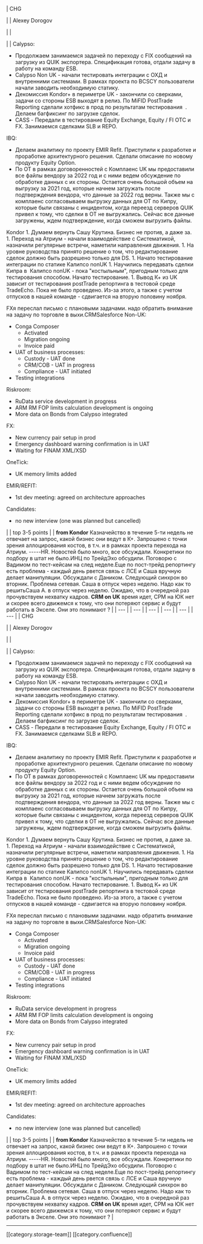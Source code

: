 





| CHG

 | 
| Alexey Dorogov

 | 
| 

 | 
| Calypso:

<ul><li>Продолжаем занимаемся задачей по переходу с FIX сообщений на загрузку из QUIK экспортера. Спецификация готова, отдали задачу в работу на команду ESB.</li><li>Calypso Non UK - начали тестировать интеграции с ОХД и внутренними системами. В рамках проекта по BCSCY пользователи начали заводить необходимую статику.</li><li>Декомиссия Kondor+ в периметре UK - закончили со сверками, задачи со стороны ESB выходят в релиз. По MiFID PostTrade Reporting сделали хотфикс в прод по результатам тестирования  . Делаем багфиксинг по загрузке сделок.</li><li>CASS - Передали в тестирование Equity Exchange, Equity / FI OTC и FX. Занимаемся сделками SLB и REPO.</li></ul>IBQ:

<ul><li>Делаем аналитику по проекту EMIR Refit. Приступили к разработке и проработке архитектурного решения. Сделали описание по новому продукту Equity Option.</li><li>По OT в рамках договоренностей с Комплаенс UK мы предоставили все файлы вендору за 2022 год и с ними ведем обсуждение по обработке данных с их стороны. Остается очень большой объем на выгрузку за 2021 год, которые начнем загружать после подтверждения вендора, что данные за 2022 год верны. Также мы с комплаенс согласовываем выгрузку данных для OT по Кипру, которые были связаны с инцидентом, когда переезд серверов QUIK привел к тому, что сделки в OT не выгружались. Сейчас все данные загружены, ждем подтверждение, когда сможем выгрузить файлы.</li></ul>Kondor
1. Думаем вернуть Сашу Крутина. Бизнес не против, а даже за.
1. Переход на Атриум - начали взаимодействие с Систематикой, назначили регулярные встречи, наметили направления движения.
1. На уровне руководства принято решение о том, что редактирование сделок должно быть разрешено только для DS.
1. Начато тестирование интеграции по статике Калипсо nonUK
1. Научились передавать сделки Кипра в  Калипсо nonUK - пока "костыльным", пригодным только для тестирования способом. Начато тестирование.
1. Вывод К+ из UK зависит от тестирования postTrade репортинга в тестовой среде TradeEcho. Пока не было проведено. Из-за этого, а также с учетом отпусков в нашей команде - сдвигается на вторую половину ноября.

FXя переслал письмо с плановыми задачами. надо обратить внимание на задачу по торговле в выхи.CRMSalesforce Non-UK:<ul><li>Conga Composer<ul><li>Activated</li><li>Migration ongoing</li><li>Invoice paid</li></ul></li><li>UAT of business processes:<ul><li>Custody - UAT done</li><li>CRM/COB - UAT in progress</li><li>Compliance - UAT initiated</li></ul></li><li>Testing integrations</li></ul>Riskroom:<ul><li>RuData service development in progress</li><li>ARM RM FOP limits calculation development is ongoing</li><li>More data on Bonds from Calypso integrated</li></ul>FX:<ul><li>New currency pair setup in prod</li><li>Emergency dashboard warning confirmation is in UAT</li><li>Waiting for FINAM XML/XSD</li></ul>OneTick:<ul><li>UK memory limits added</li></ul>EMIR/REFIT:<ul><li>1st dev meeting: agreed on architecture approaches</li></ul>Candidates:<ul><li>no new interview (one was planned but cancelled)</li></ul> | 
| top 3-5 points | 
|  **from Kondor** Казначейство в течение 5-ти недель не отвечает на запрос, какой бизнес они ведут в К+. Запрошено с точки зрения аллоцирования костов, в т.ч. и в рамках проекта перехода на Атриум. -----HR. Новостей было много, все обсуждали. Конкретики по подбору в штат не было.ИНЦ по ТрейдЭхо обсудили. Поговорю с Вадимом по тест-кейсам на след неделе.Еще по пост-трейд репортингу есть проблема - каждый день рвется связь с ЛСЕ и Саша вручную делает манипуляции. Обсуждали с Даником. Следующий синхрон во вторник. Проблема сетевая. Саша в отпуск через неделю. Надо как то решитьСаша А. в отпуск через неделю. Ожидаю, что в очередной раз прочувствуем нехватку кадров.   **CRM on UK**  время идет, СРМ на ЮК нет и скорее всего движемся к тому, что они потеряют сервис и будут работать в Экселе. Они это понимают ? | 
|  --- | 
|  --- | 
|  --- | 
|  --- | 
|  --- | 
|  --- | 
| CHG

 | 
| Alexey Dorogov

 | 
| 

 | 
| Calypso:

<ul><li>Продолжаем занимаемся задачей по переходу с FIX сообщений на загрузку из QUIK экспортера. Спецификация готова, отдали задачу в работу на команду ESB.</li><li>Calypso Non UK - начали тестировать интеграции с ОХД и внутренними системами. В рамках проекта по BCSCY пользователи начали заводить необходимую статику.</li><li>Декомиссия Kondor+ в периметре UK - закончили со сверками, задачи со стороны ESB выходят в релиз. По MiFID PostTrade Reporting сделали хотфикс в прод по результатам тестирования  . Делаем багфиксинг по загрузке сделок.</li><li>CASS - Передали в тестирование Equity Exchange, Equity / FI OTC и FX. Занимаемся сделками SLB и REPO.</li></ul>IBQ:

<ul><li>Делаем аналитику по проекту EMIR Refit. Приступили к разработке и проработке архитектурного решения. Сделали описание по новому продукту Equity Option.</li><li>По OT в рамках договоренностей с Комплаенс UK мы предоставили все файлы вендору за 2022 год и с ними ведем обсуждение по обработке данных с их стороны. Остается очень большой объем на выгрузку за 2021 год, которые начнем загружать после подтверждения вендора, что данные за 2022 год верны. Также мы с комплаенс согласовываем выгрузку данных для OT по Кипру, которые были связаны с инцидентом, когда переезд серверов QUIK привел к тому, что сделки в OT не выгружались. Сейчас все данные загружены, ждем подтверждение, когда сможем выгрузить файлы.</li></ul>Kondor
1. Думаем вернуть Сашу Крутина. Бизнес не против, а даже за.
1. Переход на Атриум - начали взаимодействие с Систематикой, назначили регулярные встречи, наметили направления движения.
1. На уровне руководства принято решение о том, что редактирование сделок должно быть разрешено только для DS.
1. Начато тестирование интеграции по статике Калипсо nonUK
1. Научились передавать сделки Кипра в  Калипсо nonUK - пока "костыльным", пригодным только для тестирования способом. Начато тестирование.
1. Вывод К+ из UK зависит от тестирования postTrade репортинга в тестовой среде TradeEcho. Пока не было проведено. Из-за этого, а также с учетом отпусков в нашей команде - сдвигается на вторую половину ноября.

FXя переслал письмо с плановыми задачами. надо обратить внимание на задачу по торговле в выхи.CRMSalesforce Non-UK:<ul><li>Conga Composer<ul><li>Activated</li><li>Migration ongoing</li><li>Invoice paid</li></ul></li><li>UAT of business processes:<ul><li>Custody - UAT done</li><li>CRM/COB - UAT in progress</li><li>Compliance - UAT initiated</li></ul></li><li>Testing integrations</li></ul>Riskroom:<ul><li>RuData service development in progress</li><li>ARM RM FOP limits calculation development is ongoing</li><li>More data on Bonds from Calypso integrated</li></ul>FX:<ul><li>New currency pair setup in prod</li><li>Emergency dashboard warning confirmation is in UAT</li><li>Waiting for FINAM XML/XSD</li></ul>OneTick:<ul><li>UK memory limits added</li></ul>EMIR/REFIT:<ul><li>1st dev meeting: agreed on architecture approaches</li></ul>Candidates:<ul><li>no new interview (one was planned but cancelled)</li></ul> | 
| top 3-5 points | 
|  **from Kondor** Казначейство в течение 5-ти недель не отвечает на запрос, какой бизнес они ведут в К+. Запрошено с точки зрения аллоцирования костов, в т.ч. и в рамках проекта перехода на Атриум. -----HR. Новостей было много, все обсуждали. Конкретики по подбору в штат не было.ИНЦ по ТрейдЭхо обсудили. Поговорю с Вадимом по тест-кейсам на след неделе.Еще по пост-трейд репортингу есть проблема - каждый день рвется связь с ЛСЕ и Саша вручную делает манипуляции. Обсуждали с Даником. Следующий синхрон во вторник. Проблема сетевая. Саша в отпуск через неделю. Надо как то решитьСаша А. в отпуск через неделю. Ожидаю, что в очередной раз прочувствуем нехватку кадров.   **CRM on UK**  время идет, СРМ на ЮК нет и скорее всего движемся к тому, что они потеряют сервис и будут работать в Экселе. Они это понимают ? | 







*****

[[category.storage-team]] 
[[category.confluence]] 
